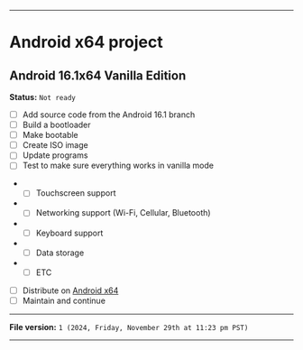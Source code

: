 
***

# Android x64 project

## Android 16.1x64 Vanilla Edition

**Status:** `Not ready`

- [ ] Add source code from the Android 16.1 branch
- [ ] Build a bootloader
- [ ] Make bootable
- [ ] Create ISO image
- [ ] Update programs
- [ ] Test to make sure everything works in vanilla mode
- - [ ] Touchscreen support
- - [ ] Networking support (Wi-Fi, Cellular, Bluetooth)
- - [ ] Keyboard support
- - [ ] Data storage
- - [ ] ETC
- [ ] Distribute on [Android x64](https://archive.org/details/@android-x64)
- [ ] Maintain and continue

***

**File version:** `1 (2024, Friday, November 29th at 11:23 pm PST)`

***
